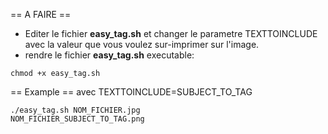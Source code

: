 == A FAIRE ==
* Editer le fichier **easy_tag.sh** et changer le parametre TEXTTOINCLUDE avec la valeur que vous voulez sur-imprimer sur l'image.
* rendre le fichier **easy_tag.sh** executable:
```
chmod +x easy_tag.sh
```

== Example ==
avec TEXTTOINCLUDE=SUBJECT_TO_TAG


```
./easy_tag.sh NOM_FICHIER.jpg
NOM_FICHIER_SUBJECT_TO_TAG.png
```
